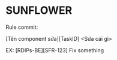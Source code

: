 # SUNFLOWER

Rule commit:

[Tên component sửa][TaskID] <Sửa cái gì>

EX: [RDIPs-BE][SFR-123] Fix something
